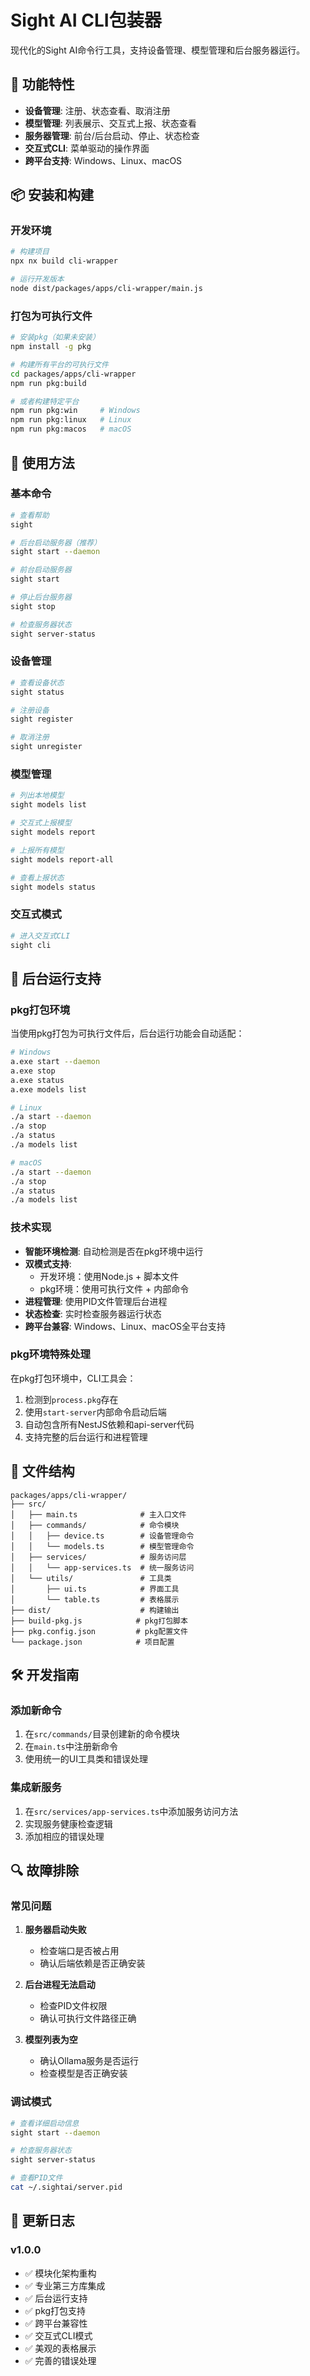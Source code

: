 # Sight AI CLI包装器

现代化的Sight AI命令行工具，支持设备管理、模型管理和后台服务器运行。

## 🚀 功能特性

- **设备管理**: 注册、状态查看、取消注册
- **模型管理**: 列表展示、交互式上报、状态查看
- **服务器管理**: 前台/后台启动、停止、状态检查
- **交互式CLI**: 菜单驱动的操作界面
- **跨平台支持**: Windows、Linux、macOS

## 📦 安装和构建

### 开发环境

```bash
# 构建项目
npx nx build cli-wrapper

# 运行开发版本
node dist/packages/apps/cli-wrapper/main.js
```

### 打包为可执行文件

```bash
# 安装pkg（如果未安装）
npm install -g pkg

# 构建所有平台的可执行文件
cd packages/apps/cli-wrapper
npm run pkg:build

# 或者构建特定平台
npm run pkg:win     # Windows
npm run pkg:linux   # Linux
npm run pkg:macos   # macOS
```

## 🎯 使用方法

### 基本命令

```bash
# 查看帮助
sight

# 后台启动服务器（推荐）
sight start --daemon

# 前台启动服务器
sight start

# 停止后台服务器
sight stop

# 检查服务器状态
sight server-status
```

### 设备管理

```bash
# 查看设备状态
sight status

# 注册设备
sight register

# 取消注册
sight unregister
```

### 模型管理

```bash
# 列出本地模型
sight models list

# 交互式上报模型
sight models report

# 上报所有模型
sight models report-all

# 查看上报状态
sight models status
```

### 交互式模式

```bash
# 进入交互式CLI
sight cli
```

## 🔧 后台运行支持

### pkg打包环境

当使用pkg打包为可执行文件后，后台运行功能会自动适配：

```bash
# Windows
a.exe start --daemon
a.exe stop
a.exe status
a.exe models list

# Linux
./a start --daemon
./a stop
./a status
./a models list

# macOS
./a start --daemon
./a stop
./a status
./a models list
```

### 技术实现

- **智能环境检测**: 自动检测是否在pkg环境中运行
- **双模式支持**:
  - 开发环境：使用Node.js + 脚本文件
  - pkg环境：使用可执行文件 + 内部命令
- **进程管理**: 使用PID文件管理后台进程
- **状态检查**: 实时检查服务器运行状态
- **跨平台兼容**: Windows、Linux、macOS全平台支持

### pkg环境特殊处理

在pkg打包环境中，CLI工具会：
1. 检测到`process.pkg`存在
2. 使用`start-server`内部命令启动后端
3. 自动包含所有NestJS依赖和api-server代码
4. 支持完整的后台运行和进程管理

## 📁 文件结构

```
packages/apps/cli-wrapper/
├── src/
│   ├── main.ts              # 主入口文件
│   ├── commands/            # 命令模块
│   │   ├── device.ts        # 设备管理命令
│   │   └── models.ts        # 模型管理命令
│   ├── services/            # 服务访问层
│   │   └── app-services.ts  # 统一服务访问
│   └── utils/               # 工具类
│       ├── ui.ts            # 界面工具
│       └── table.ts         # 表格展示
├── dist/                    # 构建输出
├── build-pkg.js            # pkg打包脚本
├── pkg.config.json         # pkg配置文件
└── package.json            # 项目配置
```

## 🛠️ 开发指南

### 添加新命令

1. 在`src/commands/`目录创建新的命令模块
2. 在`main.ts`中注册新命令
3. 使用统一的UI工具类和错误处理

### 集成新服务

1. 在`src/services/app-services.ts`中添加服务访问方法
2. 实现服务健康检查逻辑
3. 添加相应的错误处理

## 🔍 故障排除

### 常见问题

1. **服务器启动失败**
   - 检查端口是否被占用
   - 确认后端依赖是否正确安装

2. **后台进程无法启动**
   - 检查PID文件权限
   - 确认可执行文件路径正确

3. **模型列表为空**
   - 确认Ollama服务是否运行
   - 检查模型是否正确安装

### 调试模式

```bash
# 查看详细启动信息
sight start --daemon

# 检查服务器状态
sight server-status

# 查看PID文件
cat ~/.sightai/server.pid
```

## 📝 更新日志

### v1.0.0
- ✅ 模块化架构重构
- ✅ 专业第三方库集成
- ✅ 后台运行支持
- ✅ pkg打包支持
- ✅ 跨平台兼容性
- ✅ 交互式CLI模式
- ✅ 美观的表格展示
- ✅ 完善的错误处理
